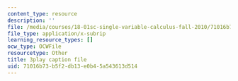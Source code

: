 ```yaml
---
content_type: resource
description: ''
file: /media/courses/18-01sc-single-variable-calculus-fall-2010/71016b73b5f2db13e0b45a543613d514_iHErQuZ8M-I.srt
file_type: application/x-subrip
learning_resource_types: []
ocw_type: OCWFile
resourcetype: Other
title: 3play caption file
uid: 71016b73-b5f2-db13-e0b4-5a543613d514
---
```

